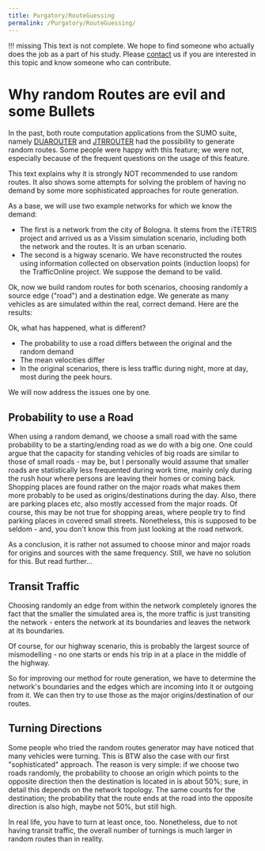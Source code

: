 ```yaml
---
title: Purgatory/RouteGuessing
permalink: /Purgatory/RouteGuessing/
---
```


!!! missing
    This text is not complete. We hope to find someone who actually does the job as a part of his study. Please [contact](../Contact.md) us if you are interested in this topic and know someone who can contribute.

# Why random Routes are evil and some Bullets

In the past, both route computation applications from the SUMO suite,
namely [DUAROUTER](../DUAROUTER.md) and
[JTRROUTER](../JTRROUTER.md) had the possibility to generate random
routes. Some people were happy with this feature; we were not,
especially because of the frequent questions on the usage of this
feature.

This text explains why it is strongly NOT recommended to use random
routes. It also shows some attempts for solving the problem of having no
demand by some more sophisticated approaches for route generation.

As a base, we will use two example networks for which we know the
demand:

- The first is a network from the city of Bologna. It stems from the
  iTETRIS project and arrived us as a Vissim simulation scenario,
  including both the network and the routes. It is an urban scenario.
- The second is a higway scenario. We have reconstructed the routes
  using information collected on observation points (induction loops)
  for the TrafficOnline project. We suppose the demand to be valid.

Ok, now we build random routes for both scenarios, choosing randomly a
source edge ("road") and a destination edge. We generate as many
vehicles as are simulated within the real, correct demand. Here are the
results:

Ok, what has happened, what is different?

- The probability to use a road differs between the original and the
  random demand
- The mean velocities differ
- In the original scenarios, there is less traffic during night, more
  at day, most during the peek hours.

We will now address the issues one by one.

## Probability to use a Road

When using a random demand, we choose a small road with the same
probability to be a starting/ending road as we do with a big one. One
could argue that the capacity for standing vehicles of big roads are
similar to those of small roads - may be, but I personally would assume
that smaller roads are statistically less frequented during work time,
mainly only during the rush hour where persons are leaving their homes
or coming back. Shopping places are found rather on the major roads what
makes them more probably to be used as origins/destinations during the
day. Also, there are parking places etc, also mostly accessed from the
major roads. Of course, this may be not true for shopping areas, where
people try to find parking places in covered small streets. Nonetheless,
this is supposed to be seldom - and, you don't know this from just
looking at the road network.

As a conclusion, it is rather not assumed to choose minor and major
roads for origins and sources with the same frequency. Still, we have no
solution for this. But read further...

## Transit Traffic

Choosing randomly an edge from within the network completely ignores the
fact that the smaller the simulated area is, the more traffic is just
transiting the network - enters the network at its boundaries and leaves
the network at its boundaries.

Of course, for our highway scenario, this is probably the largest source
of mismodelling - no one starts or ends his trip in at a place in the
middle of the highway.

So for improving our method for route generation, we have to determine
the network's boundaries and the edges which are incoming into it or
outgoing from it. We can then try to use those as the major
origins/destination of our routes.

## Turning Directions

Some people who tried the random routes generator may have noticed that
many vehicles were turning. This is BTW also the case with our first
"sophisticated" approach. The reason is very simple: if we choose two
roads randomly, the probability to choose an origin which points to the
opposite direction then the destination is located in is about 50%;
sure, in detail this depends on the network topology. The same counts
for the destination; the probability that the route ends at the road
into the opposite direction is also high, maybe not 50%, but still high.

In real life, you have to turn at least once, too. Nonetheless, due to
not having transit traffic, the overall number of turnings is much
larger in random routes than in reality.
